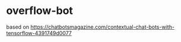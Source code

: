 # overflow-bot
based on https://chatbotsmagazine.com/contextual-chat-bots-with-tensorflow-4391749d0077

